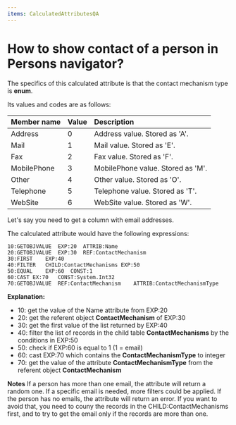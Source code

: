 ```yaml
---
items: CalculatedAttributesQA
---
```


# How to show contact of a person in Persons navigator?

The specifics of this calculated attribute is that the contact mechanism type is **enum**. 

Its values and codes are as follows:

| Member name | Value | Description                       |
| :---------- | :---- | :-------------------------------- |
| Address     | 0     | Address value. Stored as 'A'.     |
| Mail        | 1     | Mail value. Stored as 'E'.        |
| Fax         | 2     | Fax value. Stored as 'F'.         |
| MobilePhone | 3     | MobilePhone value. Stored as 'M'. |
| Other       | 4     | Other value. Stored as 'O'.       |
| Telephone   | 5     | Telephone value. Stored as 'T'.   |
| WebSite     | 6     | WebSite value. Stored as 'W'.     |

Let's say you need to get a column with email addresses. 


The calculated attribute would have the following expressions:

```
10:GETOBJVALUE	EXP:20	ATTRIB:Name	
20:GETOBJVALUE	EXP:30	REF:ContactMechanism
30:FIRST	EXP:40
40:FILTER	CHILD:ContactMechanisms	EXP:50	
50:EQUAL	EXP:60	CONST:1			
60:CAST	EX:70	CONST:System.Int32	
70:GETOBJVALUE	REF:ContactMechanism	ATTRIB:ContactMechanismType	
```

**Explanation:**

- 10: get the value of the Name attribute from EXP:20
- 20: get the referent object **ContactMechanism** of EXP:30
- 30: get the first value of the list returned by EXP:40
- 40: filter the list of records in the child table **ContactMechanisms** by the conditions in EXP:50
- 50: check if EXP:60 is equal to 1 (1 = email)
- 60: cast EXP:70 which contains the **ContactMechanismType** to integer
- 70: get the value of the attribute **ContactMechanismType** from the referent object **ContactMechanism**

**Notes**
If a person has more than one email, the attribute will return a random one. If a specific email is needed, more filters could be applied. 
If the person has no emails, the attribute will return an error. If you want to avoid that, you need to couny the records in the CHILD:ContactMechanisms first, and to try to get the email only if the records are more than one.
